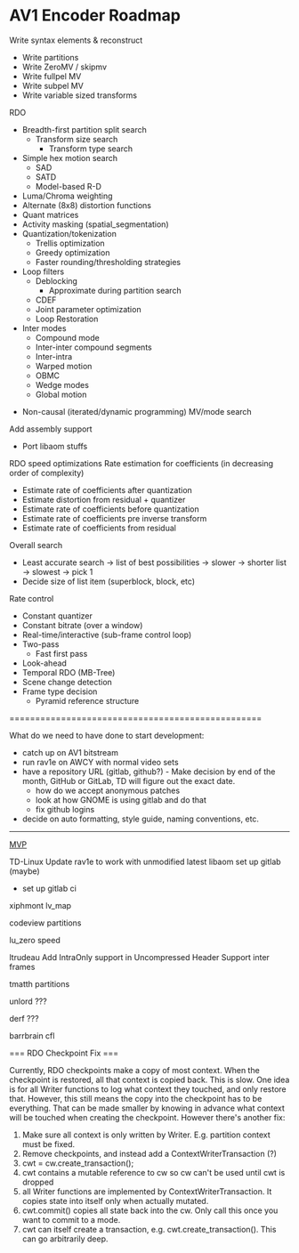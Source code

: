 # AV1 Encoder Roadmap

Write syntax elements & reconstruct
- Write partitions
- Write ZeroMV / skipmv
- Write fullpel MV
- Write subpel MV
- Write variable sized transforms

RDO
- Breadth-first partition split search
  + Transform size search
    * Transform type search
- Simple hex motion search
  + SAD
  + SATD
  + Model-based R-D
- Luma/Chroma weighting
- Alternate (8x8) distortion functions
- Quant matrices
- Activity masking (spatial_segmentation)
- Quantization/tokenization
  + Trellis optimization
  + Greedy optimization
  + Faster rounding/thresholding strategies
- Loop filters
  + Deblocking
    * Approximate during partition search
  + CDEF
  + Joint parameter optimization
  + Loop Restoration
- Inter modes
  + Compound mode
  + Inter-inter compound segments
  + Inter-intra
  + Warped motion
  + OBMC
  + Wedge modes
  + Global motion
+ Non-causal (iterated/dynamic programming) MV/mode search

Add assembly support
- Port libaom stuffs

RDO speed optimizations
Rate estimation for coefficients (in decreasing order of complexity)
- Estimate rate of coefficients after quantization
- Estimate distortion from residual + quantizer
- Estimate rate of coefficients before quantization
- Estimate rate of coefficients pre inverse transform
- Estimate rate of coefficients from residual

Overall search
- Least accurate search -> list of best possibilities -> slower -> shorter list -> slowest -> pick 1
- Decide size of list item (superblock, block, etc)

Rate control
- Constant quantizer
- Constant bitrate (over a window)
- Real-time/interactive (sub-frame control loop)
- Two-pass
  + Fast first pass
- Look-ahead
- Temporal RDO (MB-Tree)
- Scene change detection
- Frame type decision
  + Pyramid reference structure

=================================================

What do we need to have done to start development:
 - catch up on AV1 bitstream
 - run rav1e on AWCY with normal video sets
 - have a repository URL (gitlab, github?) - Make decision by end of the month, GitHub or GitLab, TD will figure out the exact date.
   - how do we accept anonymous patches
   - look at how GNOME is using gitlab and do that
   - fix github logins
 - decide on auto formatting, style guide, naming conventions, etc.

 ---------------------------------------------------------------------------------------------------------------------------

[MVP](https://github.com/xiph/rav1e/wiki/Minimum-Viable-Product)





TD-Linux 
Update rav1e to work with unmodified latest libaom
set up gitlab (maybe)
 - set up gitlab ci

xiphmont
lv_map

codeview
partitions

lu_zero
speed

ltrudeau
Add IntraOnly support in Uncompressed Header
Support inter frames

tmatth
partitions

unlord
???

derf
???

barrbrain
cfl

=== RDO Checkpoint Fix ===

Currently, RDO checkpoints make a copy of most context. When the checkpoint is restored, all that context is copied back. This is slow. One idea is for all Writer functions to log what context they touched, and only restore that. However, this still means the copy into the checkpoint has to be everything. That can be made smaller by knowing in advance what context will be touched when creating the checkpoint. However there's another fix:
    
1. Make sure all context is only written by Writer. E.g. partition context must be fixed.
2. Remove checkpoints, and instead add a ContextWriterTransaction (?)
3. cwt = cw.create_transaction();
4. cwt contains a mutable reference to cw so cw can't be used until cwt is dropped
5. all Writer functions are implemented by ContextWriterTransaction. It copies state into itself only when actually mutated.
6. cwt.commit() copies all state back into the cw. Only call this once you want to commit to a mode.
7. cwt can itself create a transaction, e.g. cwt.create_transaction(). This can go arbitrarily deep.